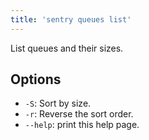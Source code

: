 ```yaml
---
title: 'sentry queues list'
---
```


List queues and their sizes.

## Options

-   `-S`: Sort by size.
-   `-r`: Reverse the sort order.
-   `--help`: print this help page.
